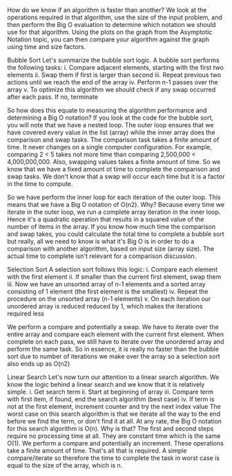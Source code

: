 ﻿How do we know if an algorithm is faster than another? 
We look at the operations required in that algorithm, 
use the size of the input problem, and then perform the Big O 
evaluation to determine which notation we should use for that algorithm. 
Using the plots on the graph from the Asymptotic Notation topic, 
you can then compare your algorithm against the graph using time and size factors. 

Bubble Sort Let's summarize the bubble sort logic.
A bubble sort performs the following tasks:
i.   Compare adjacent elements, starting with the first two elements
ii.  Swap them if first is larger than second
iii. Repeat previous two actions until we reach the end of the array
iv.  Perform n-1 passes over the array
v.   To optimize this algorithm we should check if any swap occurred after each pass. 
     If no, terminate

So how does this equate to measuring the algorithm performance and determining a Big O notation? 
If you look at the code for the bubble sort, you will note that we have a nested loop. 
The outer loop ensures that we have covered every value in the list (array) while the inner 
array does the comparison and swap tasks. 
The comparison task takes a finite amount of time. 
It never changes on a single computer configuration. 
For example, comparing 2 < 5 takes not more time than comparing 2,500,000 < 4,000,000,000. 
Also, swapping values takes a finite amount of time. 
So we know that we have a fixed amount ot time to complete the comparison and swap tasks. 
We don't know that a swap will occur each time but it is a factor in the time to compute.

So we have perform the inner loop for each iteration of the outer loop. 
This means that we have a Big O notation of O(n2). 
Why? Because every time we iterate in the outer loop, we run a complete array 
iteration in the inner loop. Hence it's a quadratic operation that results in a squared 
value of the number of items in the array. 
If you know how much time the comparison and swap takes, 
you could calculate the total time to complete a bubble sort but really, 
all we need to know is what it's Big O is in order to do a comparison with another algorithm, 
based on input size (array size). 
The actual time to complete isn't relevant for a comparison discussion.

Selection Sort
A selection sort follows this logic:
i.   Compare each element with the first element
ii.  If smaller than the current first element, swap them
iii. Now we have an unsorted array of n-1 elements and a sorted array consisting of 1 element (the first element is the smallest)
iv.  Repeat the procedure on the unsorted array (n-1 elements)
v.   On each iteration our unordered array is reduced reduced by 1, which makes the iterations required less

We perform a compare and potentially a swap. 
We have to iterate over the entire array and compare each element with the current first element. 
When complete on each pass, we still have to iterate over the unordered array 
and perform the same task. 
So in essence, it is really no faster than the bubble sort due to number of 
iterations we make over the array so a selection sort also ends up as O(n2)

Linear Search
Let's now turn our attention to a linear search algorithm. We know the logic behind a linear search and we know that it is relatively simple.
i.   Get search term
ii.  Start at beginning of array
iii. Compare term with first item, if found, end the search algorithm (best case)
iv.  If term is not at the first element, increment counter and try the next index value
The worst case on this search algorithm is that we iterate all the way to the end before we 
find the term, or don't find it at all. 
At any rate, the Big O notation for this search algorithm is O(n). 
Why is that? The first and second steps require no processing time at all. 
They are constant time which is the same O(1). 
We perform a compare and potentially an increment. 
These operations take a finite amount of time. 
That's all that is required. 
A simple compare/iterate so therefore the time to complete the task in worst case 
is equal to the size of the array, which is n.